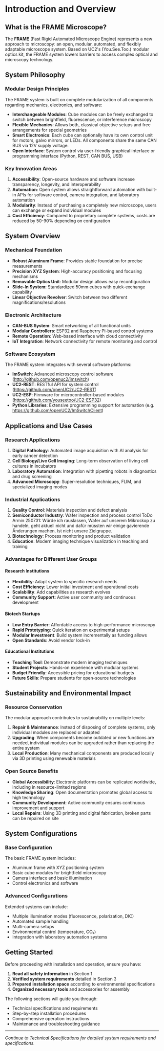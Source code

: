 # Introduction and Overview

## What is the FRAME Microscope?

The **FRAME** (Fast Rigid Automated Microscope Engine) represents a new approach to microscopy: an open, modular, automated, and flexibly adaptable microscope system. Based on UC2's (You.See.Too.) modular optics kit, the FRAME system lowers barriers to access complex optical and microscopy technology.

## System Philosophy

### Modular Design Principles

The FRAME system is built on complete modularization of all components regarding mechanics, electronics, and software:

- **Interchangeable Modules**: Cube modules can be freely exchanged to switch between brightfield, fluorescence, or interference microscopy
- **Flexible Mechanics**: Allows both, classical objective setups and free arrangements for special geometries
- **Smart Electronics**: Each cube can optionally have its own control unit for motors, galvo mirrors, or LEDs. All components share the same CAN BUS via 12V supply voltage.
- **Open Interface**: System control via user-friendly graphical interface or programming interface (Python, REST, CAN BUS, USB)


### Key Innovation Areas

1. **Accessibility**: Open-source hardware and software increase transparency, longevity, and interoperability
2. **Automation**: Open system allows straightforward automation with built-in APIs for software control, camera integration, and laboratory automation
3. **Modularity**: Instead of purchasing a completely new microscope, users can exchange or expand individual modules
4. **Cost Efficiency**: Compared to proprietary complete systems, costs are reduced by 50-90% depending on configuration

## System Overview

### Mechanical Foundation

- **Robust Aluminum Frame**: Provides stable foundation for precise measurements
- **Precision XYZ System**: High-accuracy positioning and focusing mechanisms
- **Removable Optics Unit**: Modular design allows easy reconfiguration
- **Slide-In System**: Standardized 50mm cubes with quick-exchange capability
- **Linear Objective Revolver**: Switch between two different magnifications/resolutions

### Electronic Architecture

- **CAN-BUS System**: Smart networking of all functional units
- **Modular Controllers**: ESP32 and Raspberry Pi-based control systems
- **Remote Operation**: Web-based interface with cloud connectivity
- **IoT Integration**: Network connectivity for remote monitoring and control

### Software Ecosystem

The FRAME system integrates with several software platforms:

- **ImSwitch**: Advanced microscopy control software (http://github.com/openuc2/imswitch)
- **UC2-REST**: RESTful API for system control (https://github.com/openUC2/UC2-REST)
- **UC2-ESP**: Firmware for microcontroller-based modules (https://github.com/youseetoo/UC2-ESP32)
- **Python Libraries**: Extensive programming support for automation (e.g. https://github.com/openUC2/ImSwitchClient)

## Applications and Use Cases

### Research Applications

1. **Digital Pathology**: Automated image acquisition with AI analysis for early cancer detection
2. **Cell Biology/Live Cell Imaging**: Long-term observation of living cell cultures in incubators
3. **Laboratory Automation**: Integration with pipetting robots in diagnostics and drug screening
4. **Advanced Microscopy**: Super-resolution techniques, FLIM, and specialized imaging modes

### Industrial Applications

1. **Quality Control**: Materials inspection and defect analysis
2. **Semiconductor Industry**: Wafer inspection and process control
ToDo Armin 250731: Würde ich rauslassen, Wafer auf unserem Mikroskop zu handeln, geht aktuell nicht und dafür müssten wir einige gavierende Änderungen machen. Ist nicht unsere Zielgruppe.
3. **Biotechnology**: Process monitoring and product validation
4. **Education**: Modern imaging technique visualization in teaching and training

### Advantages for Different User Groups

#### Research Institutions
- **Flexibility**: Adapt system to specific research needs
- **Cost Efficiency**: Lower initial investment and operational costs
- **Scalability**: Add capabilities as research evolves
- **Community Support**: Active user community and continuous development

#### Biotech Startups
- **Low Entry Barrier**: Affordable access to high-performance microscopy
- **Rapid Prototyping**: Quick iteration on experimental setups
- **Modular Investment**: Build system incrementally as funding allows
- **Open Standards**: Avoid vendor lock-in

#### Educational Institutions
- **Teaching Tool**: Demonstrate modern imaging techniques
- **Student Projects**: Hands-on experience with modular systems
- **Budget Friendly**: Accessible pricing for educational budgets
- **Future Skills**: Prepare students for open-source technologies

## Sustainability and Environmental Impact

### Resource Conservation

The modular approach contributes to sustainability on multiple levels:

1. **Repair & Maintenance**: Instead of disposing of complete systems, only individual modules are replaced or adapted
2. **Upgrading**: When components become outdated or new functions are needed, individual modules can be upgraded rather than replacing the entire system
3. **Local Production**: Many mechanical components are produced locally via 3D printing using renewable materials

### Open Source Benefits

- **Global Accessibility**: Electronic platforms can be replicated worldwide, including in resource-limited regions
- **Knowledge Sharing**: Open documentation promotes global access to high technology
- **Community Development**: Active community ensures continuous improvement and support
- **Local Repairs**: Using 3D printing and digital fabrication, broken parts can be repaired on site

## System Configurations

### Base Configuration

The basic FRAME system includes:
- Aluminum frame with XYZ positioning system
- Basic cube modules for brightfield microscopy
- Camera interface and basic illumination
- Control electronics and software

### Advanced Configurations

Extended systems can include:
- Multiple illumination modes (fluorescence, polarization, DIC)
- Automated sample handling
- Multi-camera setups
- Environmental control (temperature, CO₂)
- Integration with laboratory automation systems

## Getting Started

Before proceeding with installation and operation, ensure you have:

1. **Read all safety information** in Section 1
2. **Verified system requirements** detailed in Section 3
3. **Prepared installation space** according to environmental specifications
4. **Organized necessary tools** and accessories for assembly

The following sections will guide you through:
- Technical specifications and requirements
- Step-by-step installation procedures
- Comprehensive operation instructions
- Maintenance and troubleshooting guidance

---

*Continue to [Technical Specifications](./03_Technical_Specifications.md) for detailed system requirements and specifications.*
